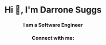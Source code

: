 <h1 align="center">Hi 👋, I'm Darrone Suggs</h1>
<h3 align="center">I am a Software Engineer</h3>

<h3 align="center">Connect with me:</h3>
<p align="left">
</p>



